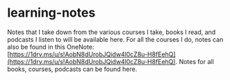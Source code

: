 # learning-notes

Notes that I take down from the various courses I take, books I read, and podcasts I listen to will be available here. For all the courses I do, notes can also be found in this OneNote: [https://1drv.ms/u/s!AobN8dUrobJQidw4l0cZ8u-H8fEehQ](https://1drv.ms/u/s!AobN8dUrobJQidw4l0cZ8u-H8fEehQ). Notes for all books, courses, podcasts can be found here.
